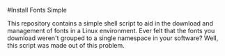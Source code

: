 #Install Fonts Simple 

This repository contains a simple shell script to aid in the download and management of fonts in a Linux environment. Ever felt that the fonts you download weren't grouped to a single namespace in your software? Well, this script was made out of this problem.
